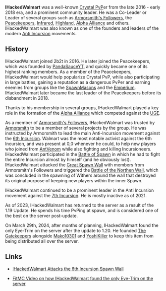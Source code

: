 **IHackedWalmart** was a well-known [Crystal PvP](https://2b2t.miraheze.org/wiki/Crystal_PvP)<nowiki/>er from the late 2016 - early 2018 era, and a prominent community leader. He was a Co-Leader or Leader of several groups such as [Armorsmith's Followers](https://2b2t.miraheze.org/wiki/Armorsmith%27s_Followers), the [Peacekeepers](https://2b2t.miraheze.org/wiki/Peacekeepers), [Infrared](https://2b2t.miraheze.org/wiki/Infrared), [Highland](https://2b2t.miraheze.org/wiki/Highland), [Alpha Alliance](https://2b2t.miraheze.org/wiki/Alpha_Alliance) and others. IHackedWalmart was also known as one of the founders and leaders of the modern [Anti Incursion](https://2b2t.miraheze.org/wiki/Anti-Incursion) movements.

## History
IHackedWalmart joined 2b2t in 2016. He later joined the Peacekeepers, which was founded by [PandaSauceYT](https://2b2t.miraheze.org/wiki/PandaSauceYT), and quickly became one of its highest ranking members. As a member of the Peacekeepers, IHackedWalmart would help popularize Crystal PvP, while also participating in large battles, gaining a reputation as a dangerous PvPer and earning enemies from groups like the [SpawnMasons](https://2b2t.miraheze.org/wiki/SpawnMasons) and the [Emperium](https://2b2t.miraheze.org/wiki/The_Emperium). IHackedWalmart later became the last leader of the Peacekeepers before its disbandment in 2018.

Thanks to his membership in several groups, IHackedWalmart played a key role in the formation of the [Alpha Alliance](https://2b2t.miraheze.org/wiki/Alpha_Alliance) which competed against the [UGE](https://2b2t.miraheze.org/wiki/United_Group_Embassy).

As a member of [Armorsmith's Followers](https://2b2t.miraheze.org/wiki/Armorsmith%27s_Followers), IHackedWalmart was trusted by [Armorsmith](https://2b2t.miraheze.org/wiki/Armorsmith) to be a member of several projects by the group. He was instructed by Armorsmith to lead the main Anti-Incursion movement against the [6th Incursion](https://2b2t.miraheze.org/wiki/6th_Incursion). Walmart was the most notable activist against the 6th Incursion, and was present at 0,0 whenever he could, to help new players who joined from [AntVenom](https://2b2t.miraheze.org/wiki/AntVenom) while also fighting and killing Incursioneers. IHackedWalmart participated in the [Battle of Spawn](https://www.youtube.com/watch?v=UEaMxSPSjTY) in which he had to fight the entire Incursion almost by himself (and he obviously lost). IHackedWalmart attacked the [Great Spawn Wall](https://2b2t.miraheze.org/wiki/List_of_small_bases#Great_Spawn_Wall) with members from Armorsmith's Followers and triggered the [Battle of the Northen Wall](https://www.youtube.com/watch?v=RLm_ozcAzKQ&ab_channel=FitMCFitMC), which was concluded in the spawning of Withers around the wall that destroyed its original purpose of keeping new players within the inner Spawn.

IHackedWalmart continued to be a prominent leader in the Anti Incursion movement against the [7th Incursion](https://2b2t.miraheze.org/wiki/7th_Incursion). He is mostly inactive as of 2021.

As of 2023, IHackedWalmart has returned to the server as a result of the 1.19 Update. He spends his time PvPing at spawn, and is considered one of the best on the server post-update.

On March 29th, 2024, after months of planning, IHackedWalmart found the only Eye-Trim on the server after the update to 1.20. He founded [The Gatekeepers](https://2b2t.miraheze.org/wiki/The_Gatekeepers) alongside [Mako10301](https://2b2t.miraheze.org/wiki/Mako10301) and [YoshiKiller](https://2b2t.miraheze.org/wiki/YoshiKiller) to keep this item from being distributed all over the server.

## Links
* [IHackedWalmart Attacks the 6th Incursion Spawn Wall](https://www.youtube.com/watch?v=eJgU_mppvgk&ab)

* [FitMC Video on how IHackedWalmart found the only Eye-Trim on the server](https://www.youtube.com/watch?v=ffMTFW9wMi0)